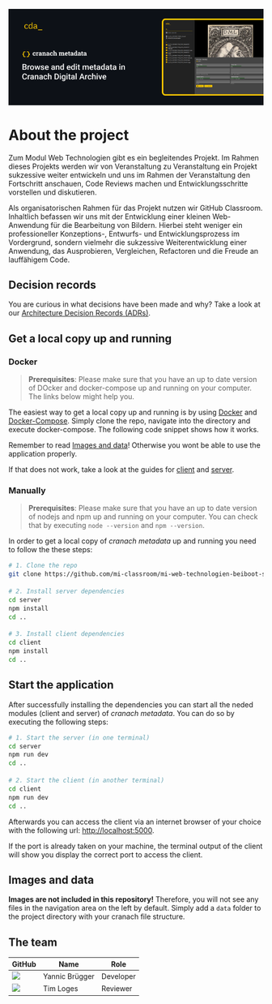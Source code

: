 ![cda; cranach editor; browse and edit metadata in Cranach Digital Archive](/header.png)

# About the project

Zum Modul Web Technologien gibt es ein begleitendes Projekt. Im Rahmen dieses Projekts werden wir von Veranstaltung zu Veranstaltung ein Projekt sukzessive weiter entwickeln und uns im Rahmen der Veranstaltung den Fortschritt anschauen, Code Reviews machen und Entwicklungsschritte vorstellen und diskutieren.

Als organisatorischen Rahmen für das Projekt nutzen wir GitHub Classroom. Inhaltlich befassen wir uns mit der Entwicklung einer kleinen Web-Anwendung für die Bearbeitung von Bildern. Hierbei steht weniger ein professioneller Konzeptions-, Entwurfs- und Entwicklungsprozess im Vordergrund, sondern vielmehr die sukzessive Weiterentwicklung einer Anwendung, das Ausprobieren, Vergleichen, Refactoren und die Freude an lauffähigem Code.

## Decision records
You are curious in what decisions have been made and why? Take a look at our [Architecture Decision Records (ADRs)](/adr/README.md). 

## Get a local copy up and running

### Docker

> **Prerequisites**: Please make sure that you have an up to date version of DOcker and docker-compose up and running on your computer. The links below might help you.

The easiest way to get a local copy up and running is by using [Docker](https://docs.docker.com/get-started/) and [Docker-Compose](https://docs.docker.com/compose/). Simply clone the repo, navigate into the directory and execute docker-compose. The following code snippet shows how it works.

Remember to read [Images and data](#images-and-data)! Otherwise you wont be able to use the application properly. 

If that does not work, take a look at the guides for [client](/client/README.md) and [server](/server/README.md).

### Manually

> **Prerequisites**: Please make sure that you have an up to date version of nodejs and npm up and running on your computer. You can check that by executing ``node --version`` and ``npm --version``.

In order to get a local copy of *cranach metadata* up and running you need to follow the these steps:

```bash
# 1. Clone the repo
git clone https://github.com/mi-classroom/mi-web-technologien-beiboot-ss2021-yannic-bruegger.git <target-directory>

# 2. Install server dependencies
cd server
npm install
cd ..

# 3. Install client dependencies
cd client
npm install
cd ..
```

## Start the application
After successfully installing the dependencies you can start all the neded modules (client and server) of *cranach metadata*. You can do so by executing the following steps:
```bash
# 1. Start the server (in one terminal)
cd server
npm run dev
cd ..

# 2. Start the client (in another terminal)
cd client
npm run dev
cd ..
```
Afterwards you can access the client via an internet browser of your choice with the following url: [http://localhost:5000](http://localhost:5000).

If the port is already taken on your machine, the terminal output of the client will show you display the correct port to access the client.
## Images and data

**Images are not included in this repository!** Therefore, you will not see any files in the navigation area on the left by default. Simply add a ``data`` folder to the project directory with your cranach file structure.

## The team
| GitHub | Name | Role |
|-|-|-|
|<a href="https://github.com/yannic-bruegger"><img src="https://avatars.githubusercontent.com/u/36576062?v=4" width="40"></a>| Yannic Brügger | Developer
|<a href="https://github.com/WasMachenSachen"><img src="https://avatars.githubusercontent.com/u/24228449?v=4" width="40"></a>| Tim Loges | Reviewer
